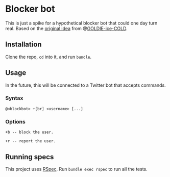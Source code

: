 # Blocker bot

This is just a spike for a hypothetical blocker bot that could one day turn real. Based on the [original idea](https://twitter.com/GOLDIE_ice/status/563815030714408961) from @[GOLDIE-ice-COLD](https://github.com/GOLDIE-ice-COLD).

## Installation

Clone the repo, `cd` into it, and run `bundle`.

## Usage

In the future, this will be connected to a Twitter bot that accepts commands.

### Syntax

    @<blockbot> +[br] <username> [...]

### Options

    +b -- block the user.

    +r -- report the user.

## Running specs

This project uses [RSpec](http://rspec.info). Run `bundle exec rspec` to run all the tests.
